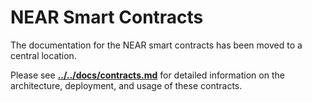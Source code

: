 # NEAR Smart Contracts

The documentation for the NEAR smart contracts has been moved to a central location.

Please see **[../../docs/contracts.md](../../docs/contracts.md)** for detailed information on the architecture, deployment, and usage of these contracts.